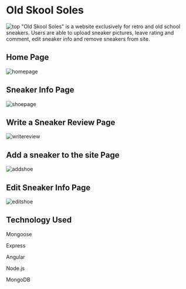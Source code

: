 # Old Skool Soles
![top](https://user-images.githubusercontent.com/42421298/49905092-42080d80-fe21-11e8-87df-69b580ea5ae8.png)
"Old Skool Soles" is a website exclusively for retro and old school sneakers. 
Users are able to upload sneaker pictures, leave rating and comment, edit sneaker info and remove sneakers from site. 

## Home Page

![homepage](https://user-images.githubusercontent.com/42421298/49903426-09196a00-fe1c-11e8-9892-f456bb08f309.PNG)

## Sneaker Info Page
![shoepage](https://user-images.githubusercontent.com/42421298/49903433-0fa7e180-fe1c-11e8-9273-28aa01a35866.PNG)


## Write a Sneaker Review Page
![writereview](https://user-images.githubusercontent.com/42421298/49903444-1afb0d00-fe1c-11e8-89c8-9bb8c9469411.PNG)

## Add a sneaker to the site Page
![addshoe](https://user-images.githubusercontent.com/42421298/49903437-133b6880-fe1c-11e8-8713-12ff7037bca5.PNG)


## Edit Sneaker Info Page
![editshoe](https://user-images.githubusercontent.com/42421298/49903455-277f6580-fe1c-11e8-87b1-2e6245491fc0.PNG)

## Technology Used
Mongoose

Express

Angular 

Node.js

MongoDB



